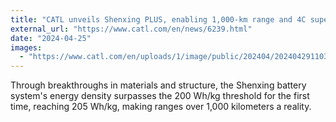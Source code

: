 ```yaml
---
title: "CATL unveils Shenxing PLUS, enabling 1,000-km range and 4C superfast charging"
external_url: "https://www.catl.com/en/news/6239.html"
date: "2024-04-25"
images:
  - "https://www.catl.com/en/uploads/1/image/public/202404/20240429110346_cgjn5gq2fv.jpg"
---
```


Through breakthroughs in materials and structure, the Shenxing battery system's energy density surpasses the 200 Wh/kg threshold for the first time, reaching 205 Wh/kg, making ranges over 1,000 kilometers a reality.